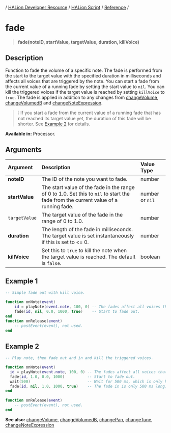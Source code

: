 / [HALion Developer Resource](../../HALion-Developer-Resource.md) / [HALion Script](./HALion-Script.md) / [Reference](./Reference.md) /

# fade

>**fade(noteID, startValue, targetValue, duration, killVoice)**

## Description

Function to fade the volume of a specific note. The fade is performed from the start to the target value with the specified duration in milliseconds and affects all voices that are triggered by the note. You can start a fade from the current value of a running fade by setting the start value to ``nil``. You can kill the triggered voices if the target value is reached by setting ``killVoice`` to ``true``. The fade is applied in addition to any changes from [changeVolume](./changeVolume.md), [changeVolumedB](./changeVolumedB.md) and [changeNoteExpression](./changeNoteExpression.md).

>&#10069; If you start a fade from the current value of a running fade that has not reached its target value yet, the duration of this fade will be shorter. See [Example 2](#example-2) for details.

**Available in:** Processor.

## Arguments

|Argument|Description|Value Type|
|:-|:-|:-|
|**noteID**|The ID of the note you want to fade.|number|
|**startValue**|The start value of the fade in the range of 0 to 1.0. Set this to ``nil`` to start the fade from the current value of a running fade.|number or ``nil``|
|``targetValue``|The target value of the fade in the range of 0 to 1.0.|number|
|**duration**|The length of the fade in milliseconds. The target value is set instantaneously if this is set to <= 0.|number|
|**killVoice**|Set this to ``true`` to kill the note when the target value is reached. The default is ``false``.|boolean|

## Example 1

```lua
-- Simple fade out with kill voice.

function onNote(event)
    id = playNote(event.note, 100, 0) -- The fades affect all voices that are triggered by this note.
    fade(id, nil, 0.0, 1000, true)    -- Start to fade out.
end
function onRelease(event)
    -- postEvent(event), not used.
end
```
## Example 2

```lua
-- Play note, then fade out and in and kill the triggered voices.

function onNote(event)
  id = playNote(event.note, 100, 0) -- The fades affect all voices that are triggered by this note.
  fade(id, 1.0, 0.0, 1000)          -- Start to fade out.
  wait(500)                         -- Wait for 500 ms, which is only half of the fade out.
  fade(id, nil, 1.0, 1000, true)    -- The fade in is only 500 ms long, because it has to go only half of the distance.
end
 
function onRelease(event)
    -- postEvent(event), not used.
end
```

**See also:** [changeVolume](./changeVolume.md), [changeVolumedB](./changeVolumedB.md), [changePan](./changePan.md), [changeTune](./changeTune.md), [changeNoteExpression](./changeNoteExpression.md)